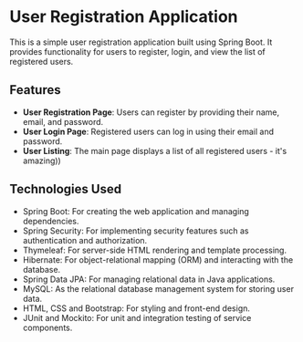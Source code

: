 # User Registration Application

This is a simple user registration application built using Spring Boot. It provides functionality for users to register, login, and view the list of registered users.

## Features

- **User Registration Page**: Users can register by providing their name, email, and password.
- **User Login Page**: Registered users can log in using their email and password.
- **User Listing**: The main page displays a list of all registered users - it's amazing))

## Technologies Used

- Spring Boot: For creating the web application and managing dependencies.
- Spring Security: For implementing security features such as authentication and authorization.
- Thymeleaf: For server-side HTML rendering and template processing.
- Hibernate: For object-relational mapping (ORM) and interacting with the database.
- Spring Data JPA: For managing relational data in Java applications.
- MySQL: As the relational database management system for storing user data.
- HTML, CSS and Bootstrap: For styling and front-end design.
- JUnit and Mockito: For unit and integration testing of service components.
